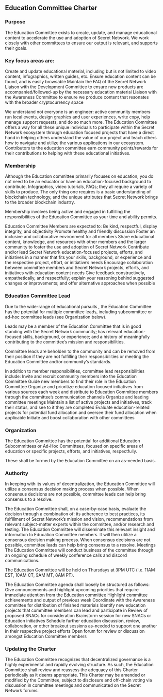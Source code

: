 ## Education Committee Charter

### Purpose
The Education Committee exists to create, update, and manage educational content to accelerate the use and adoption of Secret Network. We work closely with other committees to ensure our output is relevant, and supports their goals.

### Key focus areas are:
Create and update educational material, including but is not limited to video content, infographics, written guides, etc.
Ensure education content can be found, and is easily browsable
Maintain the FAQ of the Secret Network
Liaison with the Development Committee to ensure new products are accompanied/followed-up by the necessary education material
Liaison with the Awareness Committee to ensure we produce content that resonates with the broader cryptocurrency space

We understand not everyone is an engineer: active community members run local events, design graphics and user experiences, write copy, help manage support requests, and do so much more. The Education Committee offers a way for all these unique individuals to participate within the Secret Network ecosystem through education focused projects that have a direct hand in helping others understand the value of our project and teach others how to navigate and utilize the various applications in our ecosystem. Contributors to the education committee earn community points/rewards for their contributions to helping with these educational initiatives. 

### Membership
Although the Education committee primarily focuses on education, you do not need to be an educator or have an education-focused background to contribute. Infographics, video tutorials, FAQs; they all require a variety of skills to produce. The only thing one requires is a basic understanding of blockchain technology, and the unique attributes that Secret Network brings to the broader blockchain industry.

Membership involves being active and engaged in fulfilling the responsibilities of the Education Committee as your time and ability permits.

Education Committee Members are expected to:
Be kind, respectful, display integrity, and objectivity
Promote healthy and friendly discussion 
Foster an inclusive and collaborative environment for all members
Share educational content, knowledge, and resources with other members and the larger community to foster the use and adoption of Secret Network
Contribute and/or lead Secret Network education-focused projects, efforts, and initiatives in a manner that fits your skills, background, or experience and the respective project, effort, or initiative’s needs
Encourage collaboration between committee members and Secret Network projects, efforts, and initiatives with education content needs
Give feedback constructively, empathetically, and respectfully; explain your reasoning behind suggested changes or improvements; and offer alternative approaches when possible

### Education Committee Lead
Due to the wide-range of educational pursuits , the Education Committee has the potential for multiple committee leads, including subcommittee or ad-hoc committee leads (see Organization below).

Leads may be a member of the Education Committee that is in good standing with the Secret Network community; has relevant education-focused skills, background, or experience; and a history of meaningfully contributing to the committee’s mission and responsibilities.

Committee leads are beholden to the community and can be removed from their position if they are not fulfilling their responsibilities or meeting the Education Committee and/or community’s standards.

In addition to member responsibilities, committee lead responsibilities include:
Invite and recruit community members into the Education Committee
Guide new members to find their role in the Education Committee
Organize and prioritize education focused initiatives from various sources each week and distribute to Education Committee members through the committee’s communication channels
Organize and leading committee meetings
Maintain a list of active projects and initiatives, track their status, and see to it they are completed
Evaluate education-related projects for potential fund allocation and oversee their fund allocation when applicable
Initiate and boost collaboration with other committees

### Organization
The Education Committee has the potential for additional Education Subcommittees or Ad-Hoc Committees, focused on specific areas of education or specific projects, efforts, and initiatives, respectfully.

These shall be formed by the Education Committee on an as-needed basis.
### Authority
In keeping with its values of decentralization, the Education Committee will utilize a consensus decision making process when possible. When consensus decisions are not possible, committee leads can help bring consensus to a resolve.

The Education Committee shall, on a case-by-case basis, evaluate the decision through a combination of: its adherence to best practices, its fulfillment of Secret Network’s mission and vision, recommendations from relevant subject-matter experts within the committee, and/or research and testing. The Education Committee will disseminate this relevant insight and information to Education Committee members. It will then utilize a consensus decision making process. When consensus decisions are not possible, committee leads can help bring consensus to a resolve.
Meetings
The Education Committee will conduct business of the committee through an ongoing schedule of weekly conference calls and discord communications.

The Education Committee will be held on Thursdays at 3PM UTC (i.e. 11AM EST, 10AM CT, 9AM MT, 8AM PT).


The Education Committee agenda shall loosely be structured as follows:
Give announcements and highlight upcoming priorities that require immediate attention from the Education committee 
Highlight committee achievements and output of previous week
Coordinate with the Awareness committee for distribution of finished materials
Identify new education projects that committee members can lead and participate in
Review of proposed SNACs for consideration
Brainstorm session for new SNACs or Education initiatives
Schedule further education discussion, review, collaboration, or other breakout sessions as-needed to support one another in their respective project efforts
Open forum for review or discussion amongst Education Committee members

### Updating the Charter
The Education Committee recognizes that decentralized governance is a highly experimental and rapidly evolving structure. As such, the Education Committee shall review and reassess the adequacy of this Charter periodically as it deems appropriate. This Charter may be amended or modified by the Committee, subject to disclosure and off-chain voting via discussion in committee meetings and communicated on the Secret Network forums. 

